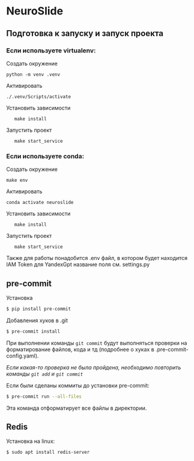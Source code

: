 # NeuroSlide

## Подготовка к запуску и запуск проекта

### Если используете virtualenv:

Создать окружение

```
python -m venv .venv
```

Активировать

```
./.venv/Scripts/activate
```

Установить зависимости

```
   make install
```

Запустить проект

```
   make start_service
```

### Если используете conda:

Создать окружение

```
make env
```

Активировать

```
conda activate neuroslide
```

Установить зависимости

```
   make install
```

Запустить проект

```
   make start_service
```

Также для работы понадобится .env файл, в котором будет находится IAM Token для YandexGpt название поля см. settings.py

## pre-commit

Установка

```bash
$ pip install pre-commit
```

Добавления хуков в .git

```bash
$ pre-commit install
```

При выполнении команды `git commit` будут выполняться проверки
на форматирование файлов, кода и тд (подробнее о
хуках в .pre-commit-config.yaml).

*Если какая-то проверка не была пройдена, необходимо
повторить команды `git add` и `git commit`*

Если были сделаны коммиты до установки pre-commit:

```bash
$ pre-commit run --all-files
```

Эта команда отформатирует все файлы в директории.

## Redis

   Установка на linux:

```bash
$ sudo apt install redis-server
```
